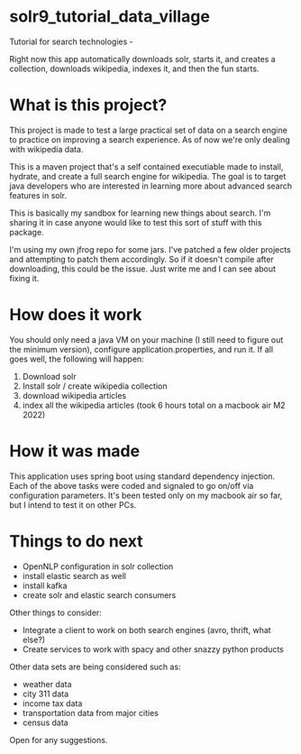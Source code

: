 # solr9_tutorial_data_village
Tutorial for search technologies - 

Right now this app automatically downloads solr, starts it, and creates a collection, downloads wikipedia, indexes it, and then the fun starts.  

# What is this project?

This project is made to test a large practical set of data on a search engine to practice on improving a search experience.  As of now we're only dealing with wikipedia data.  

This is a maven project that's a self contained executiable made to install, hydrate, and create a full search engine for wikipedia.  The goal is to target java developers who are interested in learning more about advanced search features in solr.

This is basically my sandbox for learning new things about search.  I'm sharing it in case anyone would like to test this sort of stuff with this package.

I'm using my own jfrog repo for some jars.  I've patched a few older projects and attempting to patch them accordingly.  So if it doesn't compile after downloading, this could be the issue.  Just write me and I can see about fixing it.

# How does it work
You should only need a java VM on your machine (I still need to figure out the minimum version), configure application.properties, and run it.  If all goes well, the following will happen:

1) Download solr
2) Install solr / create wikipedia collection
3) download wikipedia articles
4) index all the wikipedia articles (took 6 hours total on a macbook air M2 2022)

# How it was made
This application uses spring boot using standard dependency injection.  Each of the above tasks were coded and signaled to go on/off via configuration parameters.  It's been tested only on my macbook air so far, but I intend to test it on other PCs.

# Things to do next
* OpenNLP configuration in solr collection
* install elastic search as well
* install kafka 
* create solr and elastic search consumers

Other things to consider:
* Integrate a client to work on both search engines (avro, thrift, what else?)
* Create services to work with spacy and other snazzy python products

Other data sets are being considered such as:
* weather data
* city 311 data
* income tax data
* transportation data from major cities
* census data

Open for any suggestions.

